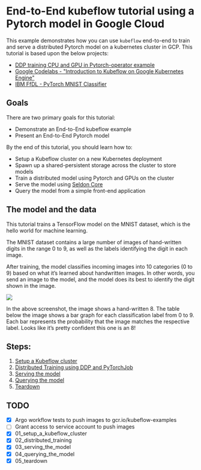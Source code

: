 # End-to-End kubeflow tutorial using a Pytorch model in Google Cloud

This example demonstrates how you can use `kubeflow` end-to-end to train and
serve a distributed Pytorch model on a kubernetes cluster in GCP. This
tutorial is based upon the below projects:
- [DDP training CPU and GPU in Pytorch-operator example](https://github.com/kubeflow/pytorch-operator/tree/master/examples/ddp/mnist)
- [Google Codelabs - "Introduction to Kubeflow on Google Kubernetes Engine"](https://github.com/googlecodelabs/kubeflow-introduction)
- [IBM FfDL - PyTorch MNIST Classifier](https://github.com/IBM/FfDL/tree/master/community/FfDL-Seldon/pytorch-model)
## Goals

There are two primary goals for this tutorial:

*   Demonstrate an End-to-End kubeflow example
*   Present an End-to-End Pytorch model

By the end of this tutorial, you should learn how to:

*   Setup a Kubeflow cluster on a new Kubernetes deployment
*   Spawn up a shared-persistent storage across the cluster to store models
*   Train a distributed model using Pytorch and GPUs on the cluster
*   Serve the model using [Seldon Core](https://github.com/SeldonIO/seldon-core/)
*   Query the model from a simple front-end application

## The model and the data

This tutorial trains a TensorFlow model on the MNIST dataset, which is the hello world for machine learning.

The MNIST dataset contains a large number of images of hand-written digits in the range 0 to 9, as well as the labels identifying the digit in each image.

After training, the model classifies incoming images into 10 categories (0 to 9) based on what it’s learned about handwritten images.
In other words, you send an image to the model, and the model does its best to identify the digit shown in the image.

![](https://www.kubeflow.org/docs/images/gcp-e2e-ui-prediction.png)

In the above screenshot, the image shows a hand-written 8. 
The table below the image shows a bar graph for each classification label from 0 to 9. Each bar represents the probability that the image matches the respective label. 
Looks like it’s pretty confident this one is an 8!

## Steps:

1.  [Setup a Kubeflow cluster](01_setup_a_kubeflow_cluster.md)
1.  [Distributed Training using DDP and PyTorchJob](02_distributed_training.md)
1.  [Serving the model](03_serving_the_model.md)
1.  [Querying the model](04_querying_the_model.md)
1.  [Teardown](05_teardown.md)

## TODO
- [x] Argo workflow tests to push images to gcr.io/kubeflow-examples
- [ ] Grant access to service account to push images
- [x] 01_setup_a_kubeflow_cluster
- [x] 02_distributed_training
- [x] 03_serving_the_model
- [x] 04_querying_the_model
- [x] 05_teardown